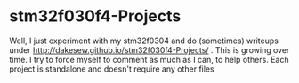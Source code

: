 # stm32f030f4-Projects
Well, I just experiment with my stm32f0304 and do (sometimes) writeups under http://dakesew.github.io/stm32f030f4-Projects/ .
This is growing over time. I try to force myself to comment as much as I can, to help others. Each project is standalone and doesn't require any other files